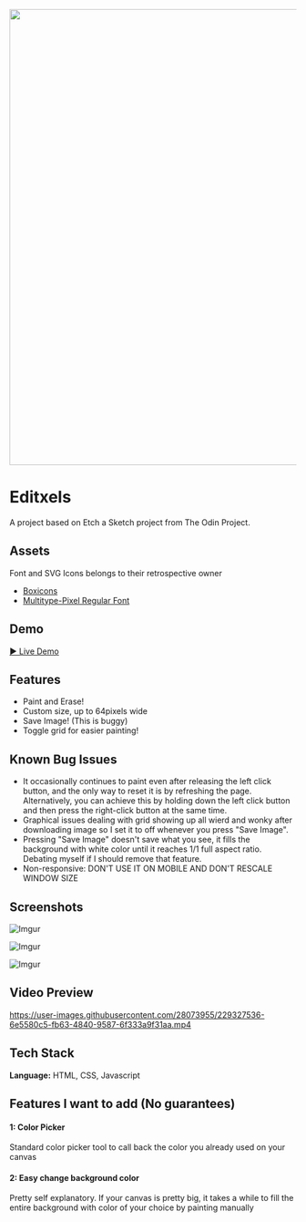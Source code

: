 <p align="center">
    <img src="https://user-images.githubusercontent.com/28073955/229328166-712d7be1-4d30-45fa-a932-5374800a1b6d.png" width="800">
</p>

# Editxels

A project based on Etch a Sketch project from The Odin Project.


## Assets

Font and SVG Icons belongs to their retrospective owner

 - [Boxicons](https://boxicons.com/)
 - [Multitype-Pixel Regular Font](https://www.fonts.com/font/cyanotype/multitype-pixel/regular)


## Demo

[▶ Live Demo](https://dawnofsouls.github.io/Editxels/)


## Features

- Paint and Erase!
- Custom size, up to 64pixels wide
- Save Image! (This is buggy)
- Toggle grid for easier painting!


## Known Bug Issues 

- It occasionally continues to paint even after releasing the left click button, and the only way to reset it is by refreshing the page. Alternatively, you can achieve this by holding down the left click button and then press the right-click button at the same time.
- Graphical issues dealing with grid showing up all wierd and wonky after downloading image so I set it to off whenever you press "Save Image".
- Pressing "Save Image" doesn't save what you see, it fills the background with white color until it reaches 1/1 full aspect ratio. Debating myself if I should remove that feature.
- Non-responsive: DON'T USE IT ON MOBILE AND DON'T RESCALE WINDOW SIZE


## Screenshots

![Imgur](https://imgur.com/UKMlCut.png)

![Imgur](https://imgur.com/Tq89WuY.png)

![Imgur](https://imgur.com/xkP6nEP.png)

## Video Preview

https://user-images.githubusercontent.com/28073955/229327536-6e5580c5-fb63-4840-9587-6f333a9f31aa.mp4

## Tech Stack

**Language:** HTML, CSS, Javascript




## Features I want to add (No guarantees)

#### 1: Color Picker

Standard color picker tool to call back the color you already used on your canvas
#### 2: Easy change background color
Pretty self explanatory. If your canvas is pretty big, it takes a while to fill the entire background with color of your choice by painting manually


